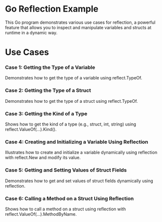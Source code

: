 # Go Reflection Example
This Go program demonstrates various use cases for reflection, a powerful feature that allows you to inspect and manipulate variables and structs at runtime in a dynamic way.



# Use Cases
### Case 1: Getting the Type of a Variable
Demonstrates how to get the type of a variable using reflect.TypeOf.
### Case 2: Getting the Type of a Struct
Demonstrates how to get the type of a struct using reflect.TypeOf.
### Case 3: Getting the Kind of a Type
Shows how to get the kind of a type (e.g., struct, int, string) using reflect.ValueOf(...).Kind().
### Case 4: Creating and Initializing a Variable Using Reflection
Illustrates how to create and initialize a variable dynamically using reflection with reflect.New and modify its value.
### Case 5: Getting and Setting Values of Struct Fields
Demonstrates how to get and set values of struct fields dynamically using reflection.
### Case 6: Calling a Method on a Struct Using Reflection
Shows how to call a method on a struct using reflection with reflect.ValueOf(...).MethodByName.